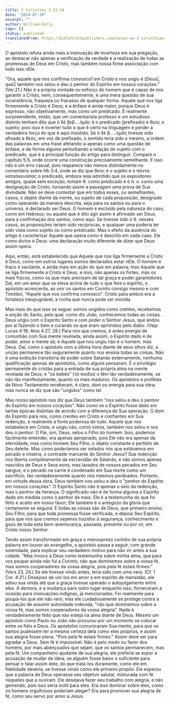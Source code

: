 ```yaml
---
title: 2 Coríntios 1:21-24
date: "2024-07-20"
excerpt: ""
author: William Kelly
tags: []
status: published
translatedFrom: https://bibletruthpublishers.com/notes-on-2-corinthians-1-21-24/william-kelly-wk/w-kelly/lac143192-lub-16163-5
---
```


O apóstolo refuta ainda mais a insinuação de incerteza em sua pregação,
ao destacar não apenas a verificação da verdade e a realização de todas
as promessas de Deus em Cristo, mas também nossa firme associação com
tudo isso nEle.

"Ora, aquele que nos confirma convosco1 em Cristo e nos ungiu é
\[Deus\], que2 também nos selou e deu o penhor do Espírito em nossos
corações." (Ver.21.) Não é a própria vontade ou esforço do homem que é
capaz de nos garantir a Cristo, nem, consequentemente, é uma mera
questão de sua inconstância, fraqueza ou fracasso de qualquer forma.
Aquele que nos liga firmemente a Cristo é Deus; e a ênfase é ainda
maior, porque Deus é expresso, não objetivamente, mas como um predicado.
É realmente surpreendente, então, que um comentarista professo e um
estudioso distinto tenham dito que ὁ δὲ βεβ\....ἡμᾶς é o predicado
(prefixado) e θεὀς o sujeito; pois isso é inverter tudo o que é certo na
linguagem e perder a verdadeira força do que é aqui insistido. Se ὁ δὲ
β\.....ἡμᾶς tivesse sido afixado a θεὀς, em vez de prefixado, o sentido
teria sido o mesmo, a ordem das palavras em uma frase afetando-a apenas
como uma questão de ênfase, e de forma alguma perturbando a relação do
sujeito com o predicado, que é a principal função do artigo para
distinguir. Compare o capítulo 5:5, onde ocorre uma construção
precisamente semelhante. E isso não é um erro casual, pois reaparece não
menos distintamente no comentário sobre Hb 3:4, onde se diz que θεὀς é o
sujeito e ὁ πάντα κατασκευάσας o predicado, embora seja admitido que os
expositores antigos, quase sem exceção, tomam θ. como predicado e ὁ π.
κ. como uma designação de Cristo, tornando assim a passagem uma prova de
Sua divindade. Não se deve contestar que em todos esses, ou semelhantes,
casos, o objeto diante da mente, ou sujeito de cada proposição,
designado como operando da maneira descrita, seja para os santos ou para
o universo, é declarado ser Deus. O homem é excluído pela natureza do
caso, como em Hebreus; ou aquele que é dito agir assim é afirmado ser
Deus, para a confirmação dos santos, como aqui. Se tivesse sido ὁ θ.
nesses casos, as proposições teriam sido recíprocas, e qualquer uma
poderia ter sido vista como sujeito ou como predicado. Mas o efeito da
ausência do artigo é caracterizar Aquele que opera como é descrito em
cada caso. Ele como divino é Deus: uma declaração muito diferente de
dizer que Deus assim opera.

Aqui, então, está estabelecido que Aquele que nos liga firmemente a
Cristo é Deus, como em outros lugares somos declarados estar nEle. O
homem é fraco e vacilante, e ainda mais em ação do que em palavra; mas
Aquele que se liga firmemente a Cristo é Deus, e isso, não apenas os
fortes, mas os mais fracos, como os que mais precisam de tal graça e
poder garantidores. Daí, em um amor que se eleva acima de tudo o que
fere o espírito, o apóstolo acrescenta, ao unir os santos em Corinto
consigo mesmo e com Timóteo, "Aquele que nos confirma convosco". Cristo
para ambos era a fortaleza inexpugnável, a rocha que nunca pode ser
movida.

Mas mais do que isso se segue: somos ungidos como crentes, recebemos a
unção do Santo, pela qual, como diz João, conhecemos todas as coisas.
Deus ungiu com o Espírito Santo e com poder o Senhor Jesus, que andou
por aí fazendo o bem e curando os que eram oprimidos pelo diabo. (Veja
Lucas 4:18; Atos 4:27, 28.) Para nós que cremos, é antes energia de
comunhão com Sua mente revelada; ainda assim, o Espírito dado é de
poder, amor e mente sã; e Aquele que nos ungiu não é o homem, mas Deus.
Daí, como o apóstolo com a última hora diante de seus olhos diz, a unção
permanece tão seguramente quanto nos ensina todas as coisas. Não é uma
exibição transitória de poder sobre Satanás externamente, nenhuma
qualificação apenas de apóstolos, como alguns pensaram. É o privilégio
permanente do cristão para a entrada de sua própria alma na mente
revelada de Deus; e "os bebês" (τὰ παιδία) o têm tão verdadeiramente, se
não tão manifestamente, quanto os mais maduros. Os apóstolos e profetas
do Novo Testamento receberam, é claro, dom ou energia para sua obra; mas
nunca se diz que são "ungidos" como tal.

Mas nosso apóstolo nos diz que Deus também "nos selou e deu o penhor do
Espírito em nossos corações". Não como se o Espírito fosse dado em
tantas épocas distintas de acordo com a diferença de Sua operação. O dom
do Espírito para nós, como crentes em Cristo e confiantes em Sua
redenção, é realmente a fonte poderosa de tudo. Aquele que nos
estabelece em Cristo, e ungiu não, como vimos, também nos selou e nos
deu o penhor. O Pai, sim, Deus, selou o Filho do homem. Isso, podemos
facilmente entender, era apenas apropriado, pois Ele não era apenas da
eternidade, mas como homem Seu Filho, o objeto constante e perfeito de
Seu deleite. Mas como poderíamos ser selados nós que estávamos em pecado
e miséria, o contraste marcante do Senhor Jesus? Sua redenção nos
liberta completamente da escravidão de Satanás, e não somos apenas
nascidos de Deus e Seus eons, mas lavados de nossos pecados em Seu
sangue, e o pecado na carne é condenado em Sua morte como um sacrifício,
tão verdadeiramente quanto nós mesmos perdoados. Portanto, em virtude
dessa obra, Deus também nos selou e deu o "penhor do Espírito em nossos
corações". O Espírito Santo não é apenas o selo da redenção, mas o
penhor da herança. O significado não é de forma alguma o Espírito dado
em medida como o penhor de mais. Ele é a testemunha do que foi feito e
aceito em nosso favor; Ele também é o antegozo da glória que certamente
se seguirá. E todas as coisas são de Deus, que primeiro enviou Seu
Filho, para que toda promessa fosse verificada, e depois Seu Espírito,
para que nós que cremos sejamos trazidos à segurança, conhecimento e
gozo de toda esta bem-aventurança, passada, presente ou por vir, em
Cristo nosso Senhor.

Tendo assim transformado em graça o menosprezo coríntio de sua própria
palavra em louvor ao evangelho, o apóstolo passa a seguir, com grande
solenidade, para explicar seu verdadeiro motivo para não vir antes à sua
cidade. "Mas invoco a Deus como testemunha sobre minha alma, que para
vos poupar ainda não fui a Corinto; não que dominemos sobre a vossa fé,
mas somos cooperadores da vossa alegria, pois pela fé estais firmes."
(Vers.23, 24.) Se ele tivesse vindo antes, teria sido com uma vara. (Cf.
1 Cor. 4:21.) Desejoso de uni-los em amor e em espírito de mansidão, ele
adiou sua vinda até que a graça tivesse operado o autojulgamento entre
eles. A demora, e a mudança para outro lugar enquanto isso, forneceram a
ocasião para insinuações indignas, já mencionadas. Foi realmente para
poupá-los que ele não veio; mas ele cuidadosamente se protege contra a
acusação de assumir autoridade indevida; "não que dominemos sobre a
vossa fé, mas somos cooperadores da vossa alegria". Nada é
verdadeiramente feito que não esteja na alma diante de Deus. Mesmo um
apóstolo como Paulo ou João não procurou por um momento se colocar entre
os fiéis e Deus. Os apóstolos comunicaram Sua mente, para que os santos
pudessem ter a mesma certeza dela como eles próprios, e assim sua
alegria fosse plena. "Pois pela fé estais firmes." Assim deve ser para
agradar a Deus. Sem fé é impossível. Não é pelo medo ou favor dos
homens, por mais abençoados que sejam, que os santos permanecem, mas
pela fé. Um companheiro ajudante de sua alegria, ele preferia se expor à
acusação de mudar de ideia, se alguém fosse baixo o suficiente para
pensar e falar assim dele, do que tratá-los duramente, como ele em
fidelidade deveria, se tivesse vindo como ele primeiro propôs. Ele
esperou que a palavra de Deus operasse seu objetivo salutar, misturada
com fé naqueles que a ouviram. Ele desejava fazer seu trabalho com
alegria, e não gemendo, pois isso seria inútil para eles. Era isso
dominar sobre eles, como os homens orgulhosos poderiam alegar? Era para
promover sua alegria de fé, como seu servo por amor a Jesus.
